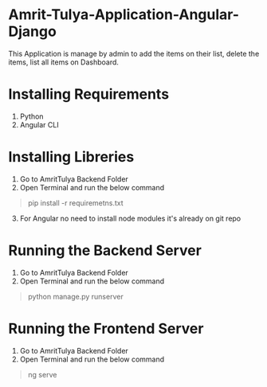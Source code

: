 # Amrit-Tulya-Application-Angular-Django
This Application is manage by admin to add the items on their list, delete the items, list all items on Dashboard.

# Installing Requirements
1) Python
2) Angular CLI

# Installing Libreries
1) Go to AmritTulya Backend Folder 
2) Open Terminal and run the below command
> pip install -r requiremetns.txt
3) For Angular no need to install node modules it's already on git repo


# Running the Backend Server
1) Go to AmritTulya Backend Folder 
2) Open Terminal and run the below command
> python manage.py runserver


# Running the Frontend Server
1) Go to AmritTulya Backend Folder 
2) Open Terminal and run the below command
>ng serve
